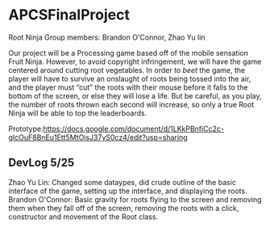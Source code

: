 # APCSFinalProject
Root Ninja
Group members: Brandon O'Connor, Zhao Yu lin

Our project will be a Processing game based off of the mobile sensation Fruit Ninja. However, to avoid copyright infringement, we will have the game centered around cutting root vegetables. In order to *beet* the game, the player will have to survive an onslaught of roots being tossed into the air, and the player must “cut” the roots with their mouse before it falls to the bottom of the screen, or else they will lose a life. But be careful, as you play, the number of roots thrown each second will increase, so only a true Root Ninja will be able to top the leaderboards. 

Prototype:https://docs.google.com/document/d/1LKkPBnfiCc2c-gIcOuF8BnEu1Ett5MtOisJ37yS0cz4/edit?usp=sharing

DevLog 5/25
------
Zhao Yu Lin: Changed some dataypes, did crude outline of the basic interface of the game, setting up the interface, and displaying the roots.
Brandon O'Connor: Basic gravity for roots flying to the screen and removing them when they fall off of the screen, removing the roots with a click, constructor and movement of the Root class.


